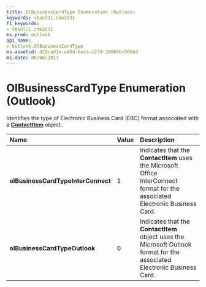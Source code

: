 ```yaml
---
title: OlBusinessCardType Enumeration (Outlook)
keywords: vbaol11.chm3231
f1_keywords:
- vbaol11.chm3231
ms.prod: outlook
api_name:
- Outlook.OlBusinessCardType
ms.assetid: d29cad1e-a40d-6aca-c270-280b9bc5666d
ms.date: 06/08/2017
---
```



# OlBusinessCardType Enumeration (Outlook)

Identifies the type of Electronic Business Card (EBC) format associated with a  **[ContactItem](Outlook.ContactItem.md)** object.



|**Name**|**Value**|**Description**|
|:-----|:-----|:-----|
| **olBusinessCardTypeInterConnect**|1|Indicates that the  **ContactItem** uses the Microsoft Office InterConnect format for the associated Electronic Business Card.|
| **olBusinessCardTypeOutlook**|0|Indicates that the  **ContactItem** object uses the Microsoft Outlook format for the associated Electronic Business Card.|

